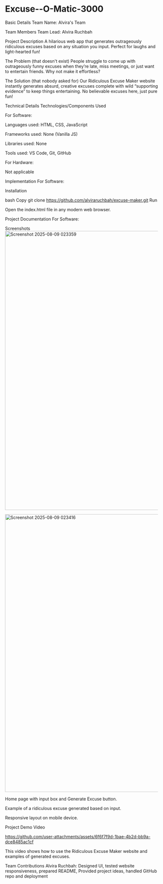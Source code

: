 # Excuse--O-Matic-3000
Basic Details
Team Name: Alvira's Team

Team Members
Team Lead: Alvira Ruchbah 

Project Description
A hilarious web app that generates outrageously ridiculous excuses based on any situation you input. Perfect for laughs and light-hearted fun!

The Problem (that doesn't exist)
People struggle to come up with outrageously funny excuses when they’re late, miss meetings, or just want to entertain friends. Why not make it effortless?

The Solution (that nobody asked for)
Our Ridiculous Excuse Maker website instantly generates absurd, creative excuses complete with wild “supporting evidence” to keep things entertaining. No believable excuses here, just pure fun!

Technical Details
Technologies/Components Used

For Software:

Languages used: HTML, CSS, JavaScript

Frameworks used: None (Vanilla JS)

Libraries used: None

Tools used: VS Code, Git, GitHub

For Hardware:

Not applicable

Implementation
For Software:

Installation

bash
Copy
git clone https://github.com/alviraruchbah/excuse-maker.git
Run

Open the index.html file in any modern web browser.

Project Documentation
For Software:

Screenshots<img width="1889" height="917" alt="Screenshot 2025-08-09 023359" src="https://github.com/user-attachments/assets/5c091519-a0f9-408c-8cd3-761b1462c7c6" />

<img width="1877" height="913" alt="Screenshot 2025-08-09 023416" src="https://github.com/user-attachments/assets/853dfc65-9635-4a80-8f37-1ef70e7ae895" />


Home page with input box and Generate Excuse button.


Example of a ridiculous excuse generated based on input.


Responsive layout on mobile device.



Project Demo
Video

https://github.com/user-attachments/assets/6f6f7f9d-1bae-4b2d-bb9a-dce8485ac1cf



This video shows how to use the Ridiculous Excuse Maker website and examples of generated excuses.



Team Contributions
Alvira Ruchbah: Designed UI, tested website responsiveness, prepared README, Provided project ideas, handled GitHub repo and deployment

